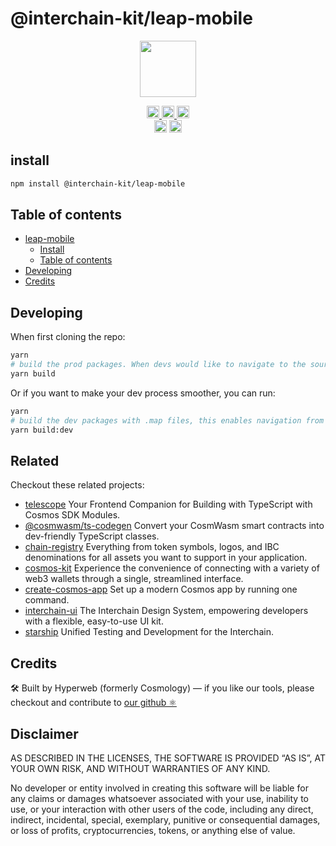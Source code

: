 # @interchain-kit/leap-mobile

<p align="center" width="100%">
    <img height="90" src="https://user-images.githubusercontent.com/545047/190171432-5526db8f-9952-45ce-a745-bea4302f912b.svg" />
</p>

<p align="center" width="100%">
  <a href="https://github.com/hyperweb-io/cosmos-kit/actions/workflows/run-tests.yml">
    <img height="20" src="https://github.com/hyperweb-io/cosmos-kit/actions/workflows/run-tests.yml/badge.svg" />
  </a>
  <a href="https://github.com/hyperweb-io/lib-count">
    <img height="20" src="https://img.shields.io/endpoint?url=https%3A%2F%2Fraw.githubusercontent.com%2Fhyperweb-io%2Flib-count%2Fmain%2Foutput%2Fbadges%2Fproducts%2Fcosmos-kit%2Ftotal.json"/>  
  </a>
  <a href="https://github.com/hyperweb-io/lib-count">
    <img height="20" src="https://img.shields.io/endpoint?url=https%3A%2F%2Fraw.githubusercontent.com%2Fhyperweb-io%2Flib-count%2Fmain%2Foutput%2Fbadges%2Fproducts%2Fcosmos-kit%2Fmonthly.json"/>  
  </a>
  <br />
   <a href="https://github.com/hyperweb-io/cosmos-kit/blob/main/LICENSE"><img height="20" src="https://img.shields.io/badge/license-BSD%203--Clause%20Clear-blue.svg"></a>
   <a href="https://www.npmjs.com/package/cosmos-kit"><img height="20" src="https://img.shields.io/github/package-json/v/hyperweb-io/cosmos-kit?filename=packages%2Fcosmos-kit%2Fpackage.json"></a>
</p>

## install

```sh
npm install @interchain-kit/leap-mobile
```
## Table of contents

- [leap-mobile](#leap-mobile)
  - [Install](#install)
  - [Table of contents](#table-of-contents)
- [Developing](#developing)
- [Credits](#credits)

## Developing

When first cloning the repo:

```sh
yarn
# build the prod packages. When devs would like to navigate to the source code, this will only navigate from references to their definitions (.d.ts files) between packages.
yarn build
```

Or if you want to make your dev process smoother, you can run:

```sh
yarn
# build the dev packages with .map files, this enables navigation from references to their source code between packages.
yarn build:dev
```

## Related

Checkout these related projects:

* [telescope](https://github.com/hyperweb-io/telescope) Your Frontend Companion for Building with TypeScript with Cosmos SDK Modules.
* [@cosmwasm/ts-codegen](https://github.com/CosmWasm/ts-codegen) Convert your CosmWasm smart contracts into dev-friendly TypeScript classes.
* [chain-registry](https://github.com/hyperweb-io/chain-registry) Everything from token symbols, logos, and IBC denominations for all assets you want to support in your application.
* [cosmos-kit](https://github.com/hyperweb-io/cosmos-kit) Experience the convenience of connecting with a variety of web3 wallets through a single, streamlined interface.
* [create-cosmos-app](https://github.com/hyperweb-io/create-cosmos-app) Set up a modern Cosmos app by running one command.
* [interchain-ui](https://github.com/hyperweb-io/interchain-ui) The Interchain Design System, empowering developers with a flexible, easy-to-use UI kit.
* [starship](https://github.com/hyperweb-io/starship) Unified Testing and Development for the Interchain.

## Credits

🛠 Built by Hyperweb (formerly Cosmology) — if you like our tools, please checkout and contribute to [our github ⚛️](https://github.com/hyperweb-io)


## Disclaimer

AS DESCRIBED IN THE LICENSES, THE SOFTWARE IS PROVIDED “AS IS”, AT YOUR OWN RISK, AND WITHOUT WARRANTIES OF ANY KIND.

No developer or entity involved in creating this software will be liable for any claims or damages whatsoever associated with your use, inability to use, or your interaction with other users of the code, including any direct, indirect, incidental, special, exemplary, punitive or consequential damages, or loss of profits, cryptocurrencies, tokens, or anything else of value.
